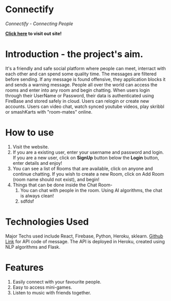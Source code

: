 # Connectify 
_Connectify - Connecting People_

**[Click here](https://connectifyapp.netlify.app/) to visit out site!**



# Introduction - the project's aim.
It's a friendly and safe social platform where people can meet, interract with each other and can spend some quality time. The messages are filtered before sending. If any message is found offensive, they application blocks it and sends a warning message. People all over the world can access the rooms and enter into any room and begin chatting. When users login through their UserName or Password, their data is authenticated using FireBase and stored safely in cloud. Users can relogin or create new accounts. Users can video chat, watch synced youtube videos, play skribbl or smashKarts with "room-mates" online.

# How to use
1. Visit the website. 
2. If you are a existing user, enter your username and password and login. If you are a new user, click on **SignUp** button below the **Login** button, enter details and enjoy!
3. You can see a list of Rooms that are available, click on anyone and continue chatting. If you wish to create a new Room, click on Add Room (room name should not exist), and begin!
4. Things that can be done inside the Chat Room-
    1. You can chat with people in the room. Using AI algorithms, the chat is always clean!
    2. sdfdsf 

# Technologies Used
Major Techs used include React, Firebase, Python, Heroku, sklearn.
[Github Link](https://github.com/Pratyush-exe/Connectify-API) for API code of message. The API is deployed in Heroku, created using NLP algorithms and Flask.


# Features
1) Easily connect with your favourite people.
2) Easy to access mini-games.
3) Listen to music with friends together.
